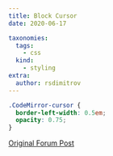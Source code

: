 ```yaml
---
title: Block Cursor
date: 2020-06-17

taxonomies:
  tags:
    - css
  kind:
    - styling
extra:
  author: rsdimitrov
---
```


```css
.CodeMirror-cursor { 
  border-left-width: 0.5em;
  opacity: 0.75;
}
```

[Original Forum Post](https://forum.obsidian.md/t/meta-post-common-css-hacks/1978/9)